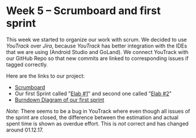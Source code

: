 # Week 5 – Scrumboard and first sprint

This week we started to organize our work with scrum. We decided to use *YouTrack* over *Jira*, because *YouTrack* has better integration with the IDEs that we are using (Android Studio and GoLand). We connect YouTrack with our GitHub Repo so that new commits are linked to corresponding issues if tagged correctly.

Here are the links to our project:

 - [Scrumboard](https://youtrack.ameyering.de/agiles)
 - Our first Sprint called "[Elab #1](https://youtrack.ameyering.de/agiles/90-0/91-14)" and second one called "[Elab #2](https://youtrack.ameyering.de/agiles/90-0/91-20?chart&tab=chart)"
 - [Burndown Diagram of our first sprint](https://youtrack.ameyering.de/agiles/90-0/91-14?chart)

*Note:* There seems to be a bug in YouTrack where even though all issues of the sprint are closed, the difference between the estimation and actual spent time is shown as overdue effort. This is *not* correct and has changed around 01.12.17.
